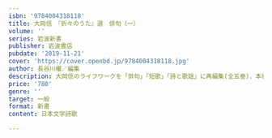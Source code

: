 ```yaml
---
isbn: '9784004318118'
title: 大岡信　『折々のうた』選　俳句（一）
volume: ''
series: 岩波新書
publisher: 岩波書店
pubdate: '2019-11-21'
cover: 'https://cover.openbd.jp/9784004318118.jpg'
author: 長谷川櫂／編集
description: 大岡信のライフワークを「俳句」「短歌」「詩と歌謡」に再編集(全五巻)．本巻は古典主義俳句を収録する．
price: '780'
genre: ''
target: 一般
format: 新書
content: 日本文学詩歌

---
```

